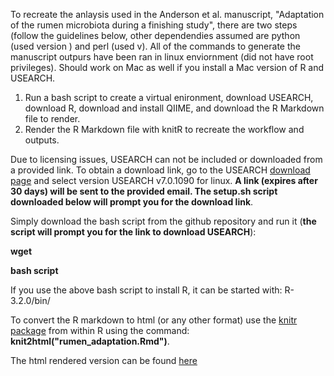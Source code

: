 To recreate the anlaysis used in the Anderson et al. manuscript, "Adaptation of the rumen microbiota during a finishing study",
 there are two steps (follow the guidelines below, other dependendies assumed are python (used version ) and perl (used v). All of the commands to generate the manuscript outpurs have been ran in linux enviornment (did not have root privileges).  Should work on Mac as well if you install a Mac version of R and USEARCH.

 1. Run a bash script to create a virtual enironment, download USEARCH, download R, download and install QIIME, and download the R Markdown file to render.
  2. Render the R Markdown file with knitR to recreate the workflow and outputs.

Due to licensing issues, USEARCH can not be included or downloaded from a provided link. To obtain a download link, go to the USEARCH [download page](http://www.drive5.com/usearch/download.html) and select version USEARCH v7.0.1090 for linux. **A link (expires after 30 days) will be sent to the provided email. The setup.sh script downloaded below will prompt you for the download link**.

Simply download the bash script from the github repository and run it (**the script will prompt you for the link to download USEARCH**):


**wget <shell script from github link>**

**bash script**


If you use the above bash script to install R, it can be started with: R-3.2.0/bin/

To convert the R markdown to html (or any other format) use the [knitr package](http://yihui.name/knitr/) from within R using the command: **knit2html("rumen_adaptation.Rmd")**.


The html rendered version can be found [here]()